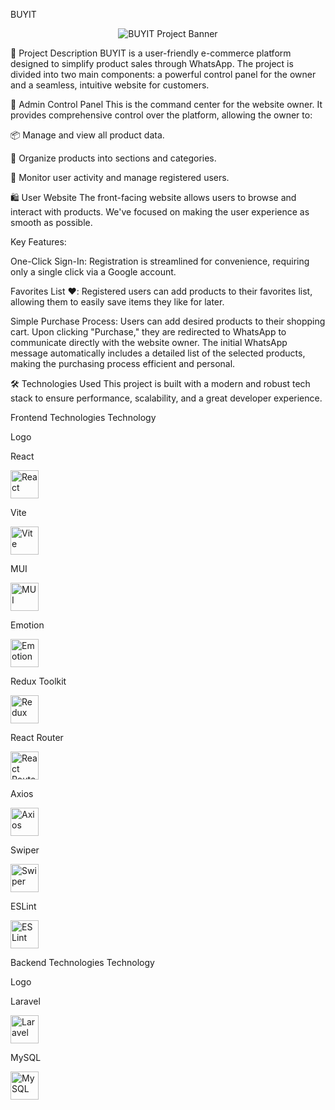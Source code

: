 BUYIT

<p align="center">
<img src="https://www.google.com/search?q=https://placehold.co/800x200/4F46E5/FFFFFF%3Ftext%3DBUYIT%26font%3Dsans" alt="BUYIT Project Banner">
</p>

🚀 Project Description
BUYIT is a user-friendly e-commerce platform designed to simplify product sales through WhatsApp. The project is divided into two main components: a powerful control panel for the owner and a seamless, intuitive website for customers.

🔐 Admin Control Panel
This is the command center for the website owner. It provides comprehensive control over the platform, allowing the owner to:

📦 Manage and view all product data.

📂 Organize products into sections and categories.

👥 Monitor user activity and manage registered users.

🛍️ User Website
The front-facing website allows users to browse and interact with products. We've focused on making the user experience as smooth as possible.

Key Features:

One-Click Sign-In: Registration is streamlined for convenience, requiring only a single click via a Google account.

Favorites List ❤️: Registered users can add products to their favorites list, allowing them to easily save items they like for later.

Simple Purchase Process: Users can add desired products to their shopping cart. Upon clicking "Purchase," they are redirected to WhatsApp to communicate directly with the website owner. The initial WhatsApp message automatically includes a detailed list of the selected products, making the purchasing process efficient and personal.

🛠️ Technologies Used
This project is built with a modern and robust tech stack to ensure performance, scalability, and a great developer experience.

Frontend Technologies
Technology

Logo

React

<img src="https://www.google.com/search?q=https://raw.githubusercontent.com/devicons/devicon/master/icons/react/react-original.svg" alt="React" width="45" height="45"/>

Vite

<img src="https://www.google.com/search?q=https://raw.githubusercontent.com/devicons/devicon/master/icons/vitejs/vitejs-original.svg" alt="Vite" width="45" height="45"/>

MUI

<img src="https://www.google.com/search?q=https://raw.githubusercontent.com/devicons/devicon/master/icons/materialui/materialui-original.svg" alt="MUI" width="45" height="45"/>

Emotion

<img src="https://www.google.com/search?q=https://raw.githubusercontent.com/emotion-js/emotion/main/emotion.png" alt="Emotion" width="45" height="45"/>

Redux Toolkit

<img src="https://www.google.com/search?q=https://raw.githubusercontent.com/devicons/devicon/master/icons/redux/redux-original.svg" alt="Redux" width="45" height="45"/>

React Router

<img src="https://www.google.com/search?q=https://seeklogo.com/images/R/react-router-logo-AB5BFB6385-seeklogo.com.png" alt="React Router" width="45" height="45"/>

Axios

<img src="https://www.google.com/search?q=https://raw.githubusercontent.com/devicons/devicon/master/icons/axios/axios-plain.svg" alt="Axios" width="45" height="45"/>

Swiper

<img src="https://www.google.com/search?q=https://swiperjs.com/images/swiper-logo.svg" alt="Swiper" width="45" height="45"/>

ESLint

<img src="https://www.google.com/search?q=https://raw.githubusercontent.com/devicons/devicon/master/icons/eslint/eslint-original.svg" alt="ESLint" width="45" height="45"/>

Backend Technologies
Technology

Logo

Laravel

<img src="https://www.google.com/search?q=https://raw.githubusercontent.com/devicons/devicon/master/icons/laravel/laravel-plain.svg" alt="Laravel" width="45" height="45"/>

MySQL

<img src="https://www.google.com/search?q=https://raw.githubusercontent.com/devicons/devicon/master/icons/mysql/mysql-original-wordmark.svg" alt="MySQL" width="45" height="45"/>

